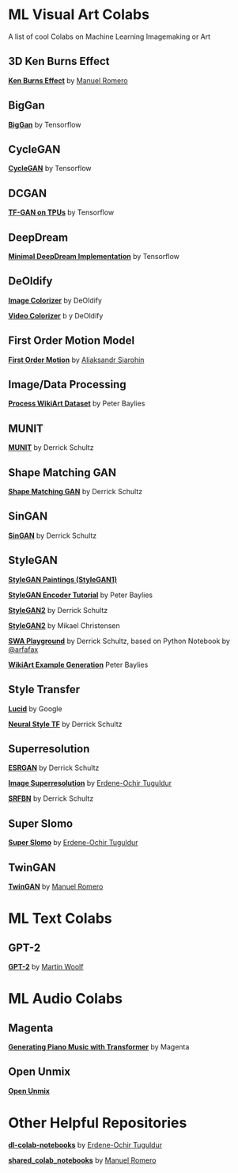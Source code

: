 # ML Visual Art Colabs
A list of cool Colabs on Machine Learning Imagemaking or Art 

## 3D Ken Burns Effect
[**Ken Burns Effect**](https://colab.research.google.com/drive/1hxx4iSuAOyeI2gCL54vQkpEuBVrIv1hY) by [Manuel Romero](https://github.com/mrm8488/)

## BigGan
[**BigGan**](https://colab.research.google.com/github/tensorflow/hub/blob/master/examples/colab/biggan_generation_with_tf_hub.ipynb) by Tensorflow

## CycleGAN
[**CycleGAN**](https://colab.research.google.com/github/tensorflow/docs/blob/master/site/en/tutorials/generative/cyclegan.ipynb#scrollTo=ITZuApL56Mny) by Tensorflow 

## DCGAN
[**TF-GAN on TPUs**](https://colab.research.google.com/github/tensorflow/gan/blob/master/tensorflow_gan/examples/colab_notebooks/tfgan_on_tpus.ipynb) by Tensorflow

## DeepDream
[**Minimal DeepDream Implementation**](https://colab.research.google.com/github/tensorflow/docs/blob/master/site/en/tutorials/generative/deepdream.ipynb) by Tensorflow

## DeOldify
[**Image Colorizer**](https://colab.research.google.com/github/jantic/DeOldify/blob/master/ImageColorizerColab.ipynb) by DeOldify

[**Video Colorizer**](https://colab.research.google.com/github/jantic/DeOldify/blob/master/VideoColorizerColab.ipynb) b y DeOldify

## First Order Motion Model
[**First Order Motion**](https://colab.research.google.com/github/AliaksandrSiarohin/first-order-model/blob/master/demo.ipynb#scrollTo=UCMFMJV7K-ag) by [Aliaksandr Siarohin](https://github.com/AliaksandrSiarohin)

## Image/Data Processing
[**Process WikiArt Dataset**](https://github.com/pbaylies/stylegan2/blob/master/Process%20WikiArt%20Dataset.ipynb) by Peter Baylies

## MUNIT
[**MUNIT**](https://github.com/dvschultz/MUNIT/blob/master/MUNIT.ipynb) by Derrick Schultz

## Shape Matching GAN
[**Shape Matching GAN**](https://github.com/dvschultz/ShapeMatchingGAN/blob/master/ShapeMatchingGAN.ipynb) by Derrick Schultz

## SinGAN
[**SinGAN**](https://github.com/dvschultz/ai/blob/master/SinGAN.ipynb) by Derrick Schultz

## StyleGAN
[**StyleGAN Paintings (StyleGAN1)**](https://colab.research.google.com/drive/1cFKK0CBnev2BF8z9BOHxePk7E-f7TtUi)

[**StyleGAN Encoder Tutorial**](https://github.com/pbaylies/stylegan2/blob/master/StyleGAN_Encoder_Tutorial.ipynb) by Peter Baylies

[**StyleGAN2**](https://github.com/dvschultz/ai/blob/master/StyleGAN2.ipynb) by Derrick Schultz

[**StyleGAN2**](https://colab.research.google.com/drive/1ShgW6wohEFQtqs_znMna3dzrcVoABKIH) by Mikael Christensen

[**SWA Playground**](https://github.com/dvschultz/ai/blob/master/SWA_playground.ipynb) by Derrick Schultz, based on Python Notebook by [@arfafax](https://github.com/arfafax/StyleGAN2_experiments/blob/master/StyleGAN2%20Network%20Interpolation.ipynb)

[**WikiArt Example Generation**](https://github.com/pbaylies/stylegan2/blob/master/WikiArt%20Example%20Generation.ipynb) Peter Baylies

## Style Transfer
[**Lucid**](https://colab.research.google.com/github/tensorflow/lucid/blob/master/notebooks/differentiable-parameterizations/style_transfer_2d.ipynb) by Google

[**Neural Style TF**](https://github.com/dvschultz/ai/blob/master/neural_style_tf.ipynb) by Derrick Schultz

## Superresolution
[**ESRGAN**](https://github.com/dvschultz/ESRGAN/blob/master/ESRGAN.ipynb) by Derrick Schultz

[**Image Superresolution**](https://colab.research.google.com/github/tugstugi/dl-colab-notebooks/blob/master/notebooks/ISR_Prediction_Tutorial.ipynb) by [Erdene-Ochir Tuguldur](https://github.com/tugstugi)

[**SRFBN**](https://github.com/dvschultz/SRFBN_CVPR19/blob/master/SRFBN.ipynb) by Derrick Schultz

## Super Slomo
[**Super Slomo**](https://colab.research.google.com/github/tugstugi/dl-colab-notebooks/blob/master/notebooks/SuperSloMo.ipynb) by [Erdene-Ochir Tuguldur](https://github.com/tugstugi)

## TwinGAN
[**TwinGAN**](https://colab.research.google.com/github/mrm8488/shared_colab_notebooks/blob/master/TWINGAN_manu.ipynb) by [Manuel Romero](https://github.com/mrm8488/)

# ML Text Colabs
## GPT-2
[**GPT-2**](https://colab.research.google.com/drive/1VLG8e7YSEwypxU-noRNhsv5dW4NfTGce) by [Martin Woolf](https://minimaxir.com/)

# ML Audio Colabs
## Magenta
[**Generating Piano Music with Transformer**](https://colab.research.google.com/notebooks/magenta/piano_transformer/piano_transformer.ipynb#scrollTo=QI5g-x4foZls) by Magenta

## Open Unmix
[**Open Unmix**](https://colab.research.google.com/drive/1mijF0zGWxN-KaxTnd0q6hayAlrID5fEQ)

# Other Helpful Repositories
[**dl-colab-notebooks**](https://github.com/tugstugi/dl-colab-notebooks) by [Erdene-Ochir Tuguldur](https://github.com/tugstugi)

[**shared_colab_notebooks**](https://github.com/mrm8488/shared_colab_notebooks) by [Manuel Romero](https://github.com/mrm8488/)

